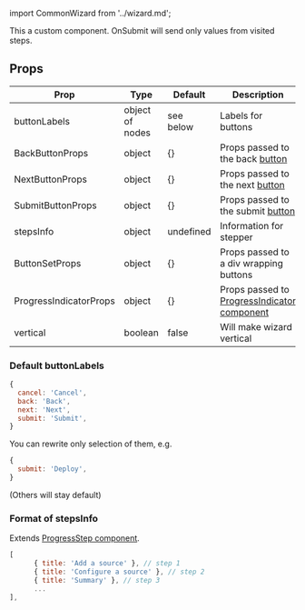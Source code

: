 import CommonWizard from '../wizard.md';

This a custom component. OnSubmit will send only values from visited steps.

## Props

|Prop|Type|Default|Description|
|-------------|-------------|-------------|-------------|
|buttonLabels|object of nodes | see below | Labels for buttons |
|BackButtonProps| object | {} | Props passed to the back [button](https://react.carbondesignsystem.com/?path=/docs/button--default) |
|NextButtonProps| object | {} | Props passed to the next [button](https://react.carbondesignsystem.com/?path=/docs/button--default) |
|SubmitButtonProps| object | {} | Props passed to the submit [button](https://react.carbondesignsystem.com/?path=/docs/button--default) |
| stepsInfo  | object  | undefined  | Information for stepper  |
|ButtonSetProps|object|{}|Props passed to a div wrapping buttons|
|ProgressIndicatorProps|object|{}|Props passed to [ProgressIndicator component](https://react.carbondesignsystem.com/?path=/story/progressindicator--default)|
|vertical|boolean|false|Will make wizard vertical|

### Default buttonLabels

```jsx
{
  cancel: 'Cancel',
  back: 'Back',
  next: 'Next',
  submit: 'Submit',
}
```

You can rewrite only selection of them, e.g.

```jsx
{
  submit: 'Deploy',
}
```

(Others will stay default)

### Format of stepsInfo

Extends [ProgressStep component](https://react.carbondesignsystem.com/?path=/story/progressindicator--default).

```jsx
[
      { title: 'Add a source' }, // step 1
      { title: 'Configure a source' }, // step 2
      { title: 'Summary' }, // step 3
      ...
],
```

<CommonWizard />
